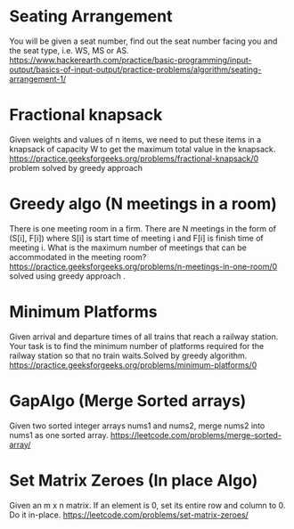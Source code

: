 # Seating Arrangement
  You will be given a seat number, find out the seat number facing you and the seat type, i.e. WS, MS or AS.
  https://www.hackerearth.com/practice/basic-programming/input-output/basics-of-input-output/practice-problems/algorithm/seating-arrangement-1/
# Fractional knapsack
  Given weights and values of n items, we need to put these items in a knapsack of capacity W to get the maximum total value in the knapsack.
  https://practice.geeksforgeeks.org/problems/fractional-knapsack/0
  problem solved by greedy approach
# Greedy algo (N meetings in a room)
   There is one meeting room in a firm. There are N meetings in the form of (S[i], F[i]) where S[i] is start time of meeting i and F[i] is finish time of meeting i.
    What is the maximum number of meetings that can be accommodated in the meeting room?
    https://practice.geeksforgeeks.org/problems/n-meetings-in-one-room/0
      solved using greedy approach .
# Minimum Platforms
  Given arrival and departure times of all trains that reach a railway station. Your task is to find the minimum number of platforms required for the railway station so that no    train waits.Solved by greedy algorithm.
  https://practice.geeksforgeeks.org/problems/minimum-platforms/0
# GapAlgo (Merge Sorted arrays)
  Given two sorted integer arrays nums1 and nums2, merge nums2 into nums1 as one sorted array.
  https://leetcode.com/problems/merge-sorted-array/
# Set Matrix Zeroes (In place Algo)
  Given an m x n matrix. If an element is 0, set its entire row and column to 0. Do it in-place.
  https://leetcode.com/problems/set-matrix-zeroes/
